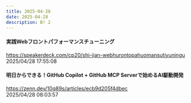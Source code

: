 ```yaml
---
title: 2025-04-28
date: 2025-04-28
description: B! 2
---
```


#### 実践Webフロントパフォーマンスチューニング
https://speakerdeck.com/cp20/shi-jian-webhurontopahuomansutiyuningu<br>
2025/04/28 17:55:08<br>


#### 明日からできる！GitHub Copilot + GitHub MCP Serverで始めるAI駆動開発
https://zenn.dev/10q89s/articles/ecb9d205f4dbec<br>
2025/04/28 08:03:57<br>


